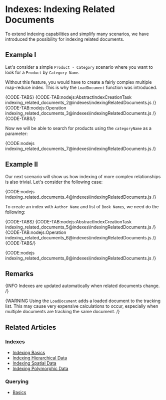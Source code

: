 # Indexes: Indexing Related Documents

To extend indexing capabilities and simplify many scenarios, we have introduced the possibility for indexing related documents.

## Example I

Let's consider a simple `Product - Category` scenario where you want to look for a `Product` by `Category Name`.

Without this feature, you would have to create a fairly complex multiple map-reduce index. This is why the `LoadDocument` function was introduced.

{CODE-TABS}
{CODE-TAB:nodejs:AbstractIndexCreationTask indexing_related_documents_2@indexes\indexingRelatedDocuments.js /}
{CODE-TAB:nodejs:Operation indexing_related_documents_3@indexes\indexingRelatedDocuments.js /}
{CODE-TABS/}

Now we will be able to search for products using the `categoryName` as a parameter:

{CODE:nodejs indexing_related_documents_7@indexes\indexingRelatedDocuments.js /}

## Example II

Our next scenario will show us how indexing of more complex relationships is also trivial. Let's consider the following case:

{CODE:nodejs indexing_related_documents_4@indexes\indexingRelatedDocuments.js /}

To create an index with `Author Name` and list of `Book Names`, we need do the following:

{CODE-TABS}
{CODE-TAB:nodejs:AbstractIndexCreationTask indexing_related_documents_5@indexes\indexingRelatedDocuments.js /}
{CODE-TAB:nodejs:Operation indexing_related_documents_6@indexes\indexingRelatedDocuments.js /}
{CODE-TABS/}

{CODE:nodejs indexing_related_documents_8@indexes\indexingRelatedDocuments.js /}

## Remarks

{INFO Indexes are updated automatically when related documents change. /}

{WARNING Using the `LoadDocument` adds a loaded document to the tracking list. This may cause very expensive calculations to occur, especially when multiple documents are tracking the same document. /}

## Related Articles

### Indexes

- [Indexing Basics](../indexes/indexing-basics)
- [Indexing Hierarchical Data](../indexes/indexing-hierarchical-data)
- [Indexing Spatial Data](../indexes/indexing-spatial-data)
- [Indexing Polymorphic Data](../indexes/indexing-polymorphic-data)

### Querying

- [Basics](../indexes/querying/basics)
